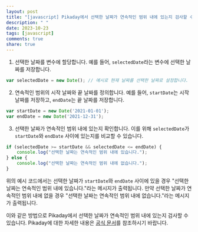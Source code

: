 ```yaml
---
layout: post
title: "[javascript] Pikaday에서 선택한 날짜가 연속적인 범위 내에 있는지 검사할 수 있나요?"
description: " "
date: 2023-10-23
tags: [javascript]
comments: true
share: true
---
```


1. 선택한 날짜를 변수에 할당합니다. 예를 들어, `selectedDate`라는 변수에 선택한 날짜를 저장합니다.

```javascript
var selectedDate = new Date(); // 예시로 현재 날짜를 선택한 날짜로 설정합니다.
```

2. 연속적인 범위의 시작 날짜와 끝 날짜를 정의합니다. 예를 들어, `startDate`는 시작 날짜를 저장하고, `endDate`는 끝 날짜를 저장합니다.

```javascript
var startDate = new Date('2021-01-01');
var endDate = new Date('2021-12-31');
```

3. 선택한 날짜가 연속적인 범위 내에 있는지 확인합니다. 이를 위해 `selectedDate`가 `startDate`와 `endDate` 사이에 있는지를 비교할 수 있습니다.

```javascript
if (selectedDate >= startDate && selectedDate <= endDate) {
    console.log("선택한 날짜는 연속적인 범위 내에 있습니다.");
} else {
    console.log("선택한 날짜는 연속적인 범위 내에 없습니다.");
}
```

위의 예시 코드에서는 선택한 날짜가 `startDate`와 `endDate` 사이에 있을 경우 "선택한 날짜는 연속적인 범위 내에 있습니다."라는 메시지가 출력됩니다. 만약 선택한 날짜가 연속적인 범위 내에 없을 경우 "선택한 날짜는 연속적인 범위 내에 없습니다."라는 메시지가 출력됩니다.

이와 같은 방법으로 Pikaday에서 선택한 날짜가 연속적인 범위 내에 있는지 검사할 수 있습니다. Pikaday에 대한 자세한 내용은 [공식 문서](https://github.com/Pikaday/Pikaday)를 참조하시기 바랍니다.